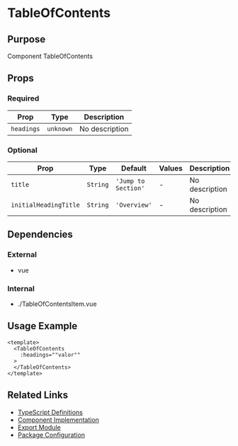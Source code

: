 # TableOfContents

## Purpose

Component TableOfContents

## Props

### Required
| Prop | Type | Description |
|------|------|-------------|
| `headings` | `unknown` | No description |

### Optional
| Prop | Type | Default | Values | Description |
|------|------|---------|--------|-------------|
| `title` | `String` | `'Jump to Section'` | - | No description |
| `initialHeadingTitle` | `String` | `'Overview'` | - | No description |

## Dependencies

### External
- vue

### Internal
- ./TableOfContentsItem.vue

## Usage Example

```vue
<template>
  <TableOfContents
    :headings=""valor""
  >
  </TableOfContents>
</template>
```

## Related Links

- [TypeScript Definitions](./TableOfContents.d.ts)
- [Component Implementation](./TableOfContents.vue)
- [Export Module](./tableofcontents.js)
- [Package Configuration](./package.json)
